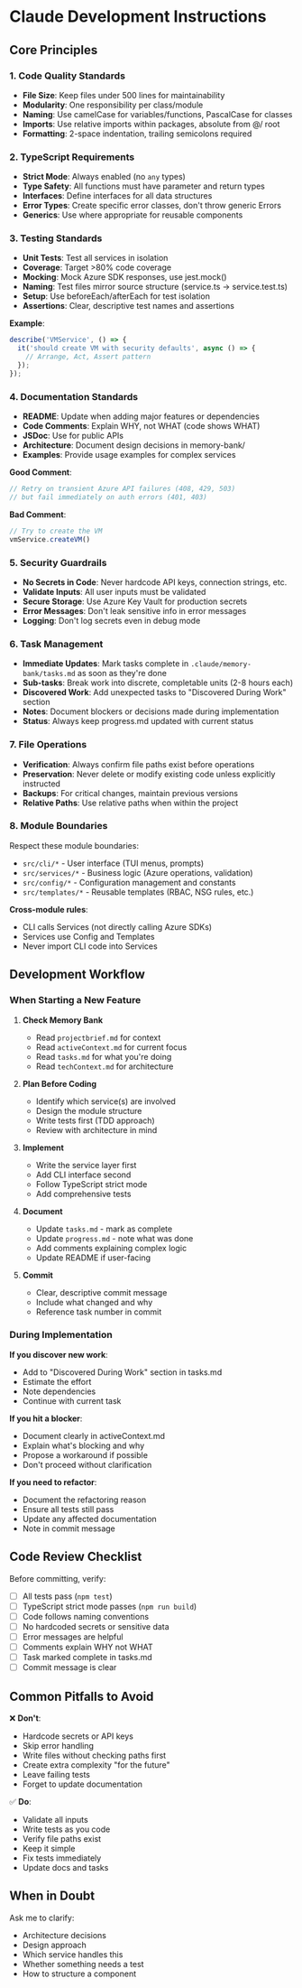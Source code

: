 # Claude Development Instructions

## Core Principles

### 1. Code Quality Standards
- **File Size**: Keep files under 500 lines for maintainability
- **Modularity**: One responsibility per class/module
- **Naming**: Use camelCase for variables/functions, PascalCase for classes
- **Imports**: Use relative imports within packages, absolute from @/ root
- **Formatting**: 2-space indentation, trailing semicolons required

### 2. TypeScript Requirements
- **Strict Mode**: Always enabled (no `any` types)
- **Type Safety**: All functions must have parameter and return types
- **Interfaces**: Define interfaces for all data structures
- **Error Types**: Create specific error classes, don't throw generic Errors
- **Generics**: Use where appropriate for reusable components

### 3. Testing Standards
- **Unit Tests**: Test all services in isolation
- **Coverage**: Target >80% code coverage
- **Mocking**: Mock Azure SDK responses, use jest.mock()
- **Naming**: Test files mirror source structure (service.ts → service.test.ts)
- **Setup**: Use beforeEach/afterEach for test isolation
- **Assertions**: Clear, descriptive test names and assertions

**Example**:
```typescript
describe('VMService', () => {
  it('should create VM with security defaults', async () => {
    // Arrange, Act, Assert pattern
  });
});
```

### 4. Documentation Standards
- **README**: Update when adding major features or dependencies
- **Code Comments**: Explain WHY, not WHAT (code shows WHAT)
- **JSDoc**: Use for public APIs
- **Architecture**: Document design decisions in memory-bank/
- **Examples**: Provide usage examples for complex services

**Good Comment**:
```typescript
// Retry on transient Azure API failures (408, 429, 503)
// but fail immediately on auth errors (401, 403)
```

**Bad Comment**:
```typescript
// Try to create the VM
vmService.createVM()
```

### 5. Security Guardrails
- **No Secrets in Code**: Never hardcode API keys, connection strings, etc.
- **Validate Inputs**: All user inputs must be validated
- **Secure Storage**: Use Azure Key Vault for production secrets
- **Error Messages**: Don't leak sensitive info in error messages
- **Logging**: Don't log secrets even in debug mode

### 6. Task Management
- **Immediate Updates**: Mark tasks complete in `.claude/memory-bank/tasks.md` as soon as they're done
- **Sub-tasks**: Break work into discrete, completable units (2-8 hours each)
- **Discovered Work**: Add unexpected tasks to "Discovered During Work" section
- **Notes**: Document blockers or decisions made during implementation
- **Status**: Always keep progress.md updated with current status

### 7. File Operations
- **Verification**: Always confirm file paths exist before operations
- **Preservation**: Never delete or modify existing code unless explicitly instructed
- **Backups**: For critical changes, maintain previous versions
- **Relative Paths**: Use relative paths when within the project

### 8. Module Boundaries
Respect these module boundaries:
- `src/cli/*` - User interface (TUI menus, prompts)
- `src/services/*` - Business logic (Azure operations, validation)
- `src/config/*` - Configuration management and constants
- `src/templates/*` - Reusable templates (RBAC, NSG rules, etc.)

**Cross-module rules**:
- CLI calls Services (not directly calling Azure SDKs)
- Services use Config and Templates
- Never import CLI code into Services

## Development Workflow

### When Starting a New Feature

1. **Check Memory Bank**
   - Read `projectbrief.md` for context
   - Read `activeContext.md` for current focus
   - Read `tasks.md` for what you're doing
   - Read `techContext.md` for architecture

2. **Plan Before Coding**
   - Identify which service(s) are involved
   - Design the module structure
   - Write tests first (TDD approach)
   - Review with architecture in mind

3. **Implement**
   - Write the service layer first
   - Add CLI interface second
   - Follow TypeScript strict mode
   - Add comprehensive tests

4. **Document**
   - Update `tasks.md` - mark as complete
   - Update `progress.md` - note what was done
   - Add comments explaining complex logic
   - Update README if user-facing

5. **Commit**
   - Clear, descriptive commit message
   - Include what changed and why
   - Reference task number in commit

### During Implementation

**If you discover new work**:
- Add to "Discovered During Work" section in tasks.md
- Estimate the effort
- Note dependencies
- Continue with current task

**If you hit a blocker**:
- Document clearly in activeContext.md
- Explain what's blocking and why
- Propose a workaround if possible
- Don't proceed without clarification

**If you need to refactor**:
- Document the refactoring reason
- Ensure all tests still pass
- Update any affected documentation
- Note in commit message

## Code Review Checklist

Before committing, verify:

- [ ] All tests pass (`npm test`)
- [ ] TypeScript strict mode passes (`npm run build`)
- [ ] Code follows naming conventions
- [ ] No hardcoded secrets or sensitive data
- [ ] Error messages are helpful
- [ ] Comments explain WHY not WHAT
- [ ] Task marked complete in tasks.md
- [ ] Commit message is clear

## Common Pitfalls to Avoid

❌ **Don't**:
- Hardcode secrets or API keys
- Skip error handling
- Write files without checking paths first
- Create extra complexity "for the future"
- Leave failing tests
- Forget to update documentation

✅ **Do**:
- Validate all inputs
- Write tests as you code
- Verify file paths exist
- Keep it simple
- Fix tests immediately
- Update docs and tasks

## When in Doubt

Ask me to clarify:
- Architecture decisions
- Design approach
- Which service handles this
- Whether something needs a test
- How to structure a component
